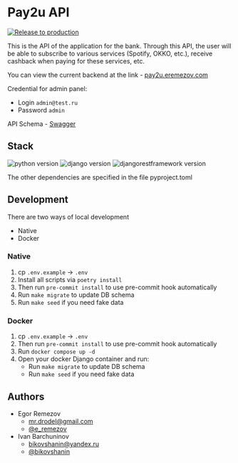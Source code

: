 # Pay2u API

[![Release to production](https://github.com/drode1/pay2u_backend/actions/workflows/release-production.yml/badge.svg?branch=main)](https://github.com/drode1/pay2u_backend/actions/workflows/release-production.yml)

This is the API of the application for the bank. Through this API, the user will be able to subscribe to various
services (Spotify, OKKO, etc.), receive cashback when paying for these services, etc.

You can view the current backend at the link - [pay2u.eremezov.com](https://pay2u.eremezov.com)

Credential for admin panel:

- Login `admin@test.ru`
- Password `admin`

API Schema - [Swagger](https://pay2u.eremezov.com/api/v1/docs/swagger/)

## Stack

![python version](https://img.shields.io/badge/Python-3.11+-blue)
![django version](https://img.shields.io/badge/Django-4.2-51a77a)
![djangorestframework version](https://img.shields.io/badge/DRF-3.14-951d12)

The other dependencies are specified in the file pyproject.toml

## Development

There are two ways of local development

- Native
- Docker

### Native

1. cp `.env.example` -> `.env`
2. Install all scripts via `poetry install`
3. Then run `pre-commit install` to use pre-commit hook automatically
4. Run `make migrate` to update DB schema
5. Run `make seed` if you need fake data

### Docker

1. cp `.env.example` -> `.env`
2. Then run `pre-commit install` to use pre-commit hook automatically
3. Run `docker compose up -d`
4. Open your docker Django container and run:
    - Run `make migrate` to update DB schema
    - Run `make seed` if you need fake data

## Authors

- Egor Remezov
    - [mr.drodel@gmail.com](mailto:info@eremezov.com)
    - [@e_remezov](https://t.me/e_remezov)
- Ivan Barchuninov
    - [bikovshanin@yandex.ru](mailto:bikovshanin@yandex.ru)
    - [@bikovshanin](https://t.me/bikovshanin)